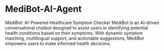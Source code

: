 # MediBot-AI-Agent
MediBot: AI-Powered Healthcare Symptom Checker  MediBot is an AI-driven conversational chatbot designed to assist users in identifying potential health conditions based on their symptoms. With dynamic symptom matching, multilingual support, and actionable suggestions, MediBot empowers users to make informed health decisions.

